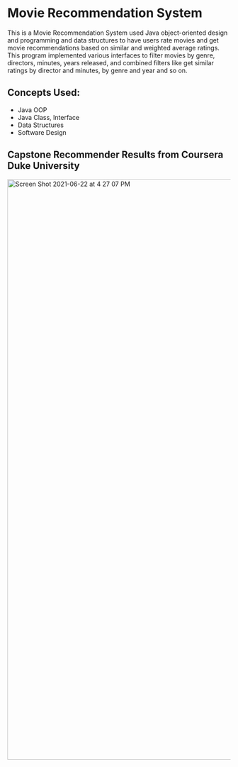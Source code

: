 # Movie Recommendation System

This is a Movie Recommendation System used Java object-oriented design and programming and data structures to have users rate movies and 
get movie recommendations based on similar and weighted average ratings. This program implemented various interfaces to filter movies by genre,
directors, minutes, years released, and combined filters like get similar ratings by director and minutes, by genre and year and so on. 

## Concepts Used: 
- Java OOP
- Java Class, Interface
- Data Structures
- Software Design

## Capstone Recommender Results from Coursera Duke University
<img width="1309" alt="Screen Shot 2021-06-22 at 4 27 07 PM" src="https://user-images.githubusercontent.com/53241017/123012937-0d715700-d378-11eb-9870-b538c8bb7d82.png">

